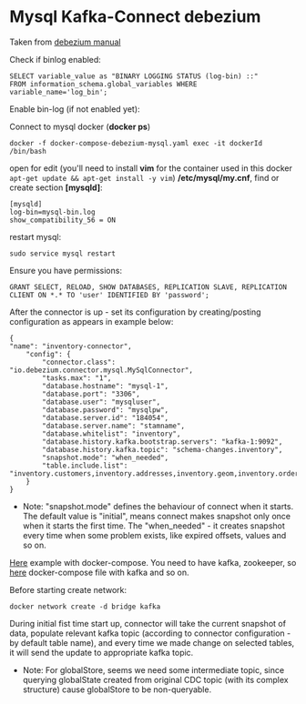 Mysql Kafka-Connect debezium
============

Taken from [debezium manual](https://debezium.io/documentation/reference/1.3/connectors/mysql.html#enable-the-mysql-binlog-for-cdc_debezium)

Check if binlog enabled:

    SELECT variable_value as "BINARY LOGGING STATUS (log-bin) ::"
    FROM information_schema.global_variables WHERE variable_name='log_bin';

Enable bin-log (if not enabled yet):

Connect to mysql docker (**docker ps**)

    docker -f docker-compose-debezium-mysql.yaml exec -it dockerId /bin/bash

open for edit (you'll need to install **vim** for the container used in this docker `apt-get update && apt-get install -y vim`) **/etc/mysql/my.cnf**, find or create section **[mysqld]**:

    [mysqld]
    log-bin=mysql-bin.log
    show_compatibility_56 = ON

restart mysql:

    sudo service mysql restart
    
Ensure you have permissions:

    GRANT SELECT, RELOAD, SHOW DATABASES, REPLICATION SLAVE, REPLICATION CLIENT ON *.* TO 'user' IDENTIFIED BY 'password';

After the connector is up - set its configuration by creating/posting configuration as appears in example below:

    {
    "name": "inventory-connector",
        "config": {
            "connector.class": "io.debezium.connector.mysql.MySqlConnector",
            "tasks.max": "1",
            "database.hostname": "mysql-1",
            "database.port": "3306",
            "database.user": "mysqluser",
            "database.password": "mysqlpw",
            "database.server.id": "184054",
            "database.server.name": "stamname",
            "database.whitelist": "inventory",
            "database.history.kafka.bootstrap.servers": "kafka-1:9092",
            "database.history.kafka.topic": "schema-changes.inventory",
            "snapshot.mode": "when_needed",
            "table.include.list": "inventory.customers,inventory.addresses,inventory.geom,inventory.orders,inventory.products"
        }
    }

* Note: "snapshot.mode" defines the behaviour of connect when it starts. The default value is "initial", means connect makes snapshot only once when it starts the first time. The "when_needed" - it creates snapshot every time when some problem exists, like expired offsets, values and so on.

[Here](docker-compose-debezium-mysql.yaml) example with docker-compose. You need to have kafka, zookeeper, so [here](docker-compose-kafkas-light.yml) docker-compose file with kafka and so on.

Before starting create network:

    docker network create -d bridge kafka

During initial fist time start up, connector will take the current snapshot of data, populate relevant kafka topic (according to connector configuration - by default table name), 
and every time we made change on selected tables, it will send the update to appropriate kafka topic.

* Note: For globalStore, seems we need some intermediate topic, since querying globalState created from original CDC topic (with its complex structure) cause globalStore to be non-queryable.

